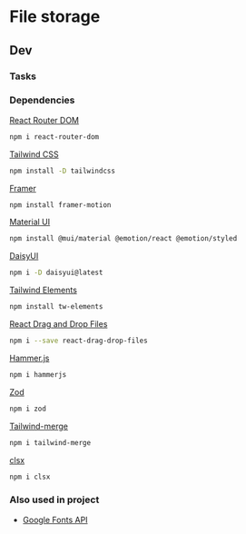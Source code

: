 # File storage
<!-- Ctrl + Shift + V -->

## Dev

### Tasks

### Dependencies

[React Router DOM](https://www.npmjs.com/package/react-router-dom)

```bash
npm i react-router-dom
```

[Tailwind CSS](https://tailwindcss.com/docs/guides/create-react-app)

```bash
npm install -D tailwindcss
```

[Framer](https://www.framer.com/motion/introduction/)

```bash
npm install framer-motion
```

[Material UI](https://mui.com/material-ui/react-modal/)

```bash
npm install @mui/material @emotion/react @emotion/styled
```

[DaisyUI](https://daisyui.com/docs/install/)

```bash
npm i -D daisyui@latest
```

[Tailwind Elements](https://tailwind-elements.com/docs/standard/getting-started/quick-start/)

```bash
npm install tw-elements
```

[React Drag and Drop Files](https://github.com/KarimMokhtar/react-drag-drop-files)

```bash
npm i --save react-drag-drop-files
```

[Hammer.js](https://www.npmjs.com/package/hammerjs)

```bash
npm i hammerjs
```

[Zod](https://zod.dev/)

```bash
npm i zod
```

[Tailwind-merge](https://www.npmjs.com/package/tailwind-merge?activeTab=readme)

```bash
npm i tailwind-merge
```

[clsx](https://www.npmjs.com/package/clsx)

```bash
npm i clsx
```

### Also used in project

- [Google Fonts API](https://developers.google.com/fonts/docs/developer_api?hl=ru#APIKey)
